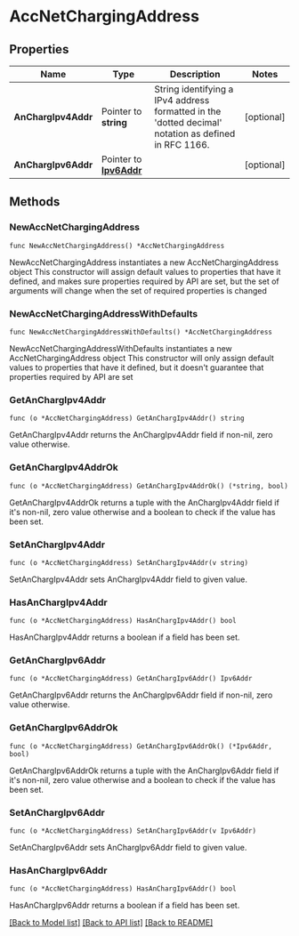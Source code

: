 # AccNetChargingAddress

## Properties

Name | Type | Description | Notes
------------ | ------------- | ------------- | -------------
**AnChargIpv4Addr** | Pointer to **string** | String identifying a IPv4 address formatted in the &#39;dotted decimal&#39; notation as defined in RFC 1166.  | [optional] 
**AnChargIpv6Addr** | Pointer to [**Ipv6Addr**](Ipv6Addr.md) |  | [optional] 

## Methods

### NewAccNetChargingAddress

`func NewAccNetChargingAddress() *AccNetChargingAddress`

NewAccNetChargingAddress instantiates a new AccNetChargingAddress object
This constructor will assign default values to properties that have it defined,
and makes sure properties required by API are set, but the set of arguments
will change when the set of required properties is changed

### NewAccNetChargingAddressWithDefaults

`func NewAccNetChargingAddressWithDefaults() *AccNetChargingAddress`

NewAccNetChargingAddressWithDefaults instantiates a new AccNetChargingAddress object
This constructor will only assign default values to properties that have it defined,
but it doesn't guarantee that properties required by API are set

### GetAnChargIpv4Addr

`func (o *AccNetChargingAddress) GetAnChargIpv4Addr() string`

GetAnChargIpv4Addr returns the AnChargIpv4Addr field if non-nil, zero value otherwise.

### GetAnChargIpv4AddrOk

`func (o *AccNetChargingAddress) GetAnChargIpv4AddrOk() (*string, bool)`

GetAnChargIpv4AddrOk returns a tuple with the AnChargIpv4Addr field if it's non-nil, zero value otherwise
and a boolean to check if the value has been set.

### SetAnChargIpv4Addr

`func (o *AccNetChargingAddress) SetAnChargIpv4Addr(v string)`

SetAnChargIpv4Addr sets AnChargIpv4Addr field to given value.

### HasAnChargIpv4Addr

`func (o *AccNetChargingAddress) HasAnChargIpv4Addr() bool`

HasAnChargIpv4Addr returns a boolean if a field has been set.

### GetAnChargIpv6Addr

`func (o *AccNetChargingAddress) GetAnChargIpv6Addr() Ipv6Addr`

GetAnChargIpv6Addr returns the AnChargIpv6Addr field if non-nil, zero value otherwise.

### GetAnChargIpv6AddrOk

`func (o *AccNetChargingAddress) GetAnChargIpv6AddrOk() (*Ipv6Addr, bool)`

GetAnChargIpv6AddrOk returns a tuple with the AnChargIpv6Addr field if it's non-nil, zero value otherwise
and a boolean to check if the value has been set.

### SetAnChargIpv6Addr

`func (o *AccNetChargingAddress) SetAnChargIpv6Addr(v Ipv6Addr)`

SetAnChargIpv6Addr sets AnChargIpv6Addr field to given value.

### HasAnChargIpv6Addr

`func (o *AccNetChargingAddress) HasAnChargIpv6Addr() bool`

HasAnChargIpv6Addr returns a boolean if a field has been set.


[[Back to Model list]](../README.md#documentation-for-models) [[Back to API list]](../README.md#documentation-for-api-endpoints) [[Back to README]](../README.md)


